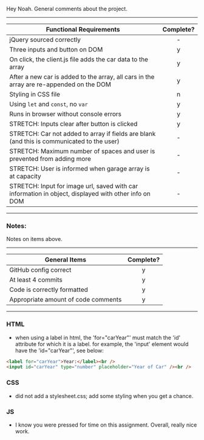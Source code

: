 Hey Noah. General comments about the project.

---

| Functional Requirements                                                                              | Complete? |
| ---------------------------------------------------------------------------------------------------- | :-------: |
| jQuery sourced correctly                                                                             |     -     |
| Three inputs and button on DOM                                                                       |     y     |
| On click, the client.js file adds the car data to the array                                          |     y     |
| After a new car is added to the array, all cars in the array are re-appended on the DOM              |     y     |
| Styling in CSS file                                                                                  |     n     |
| Using `let` and `const`, no `var`                                                                    |     y     |
| Runs in browser without console errors                                                               |     y     |
| STRETCH: Inputs clear after button is clicked                                                        |     y     |
| STRETCH: Car not added to array if fields are blank (and this is communicated to the user)           |     -     |
| STRETCH: Maximum number of spaces and user is prevented from adding more                             |     -     |
| STRETCH: User is informed when garage array is at capacity                                           |     -     |
| STRETCH: Input for image url, saved with car information in object, displayed with other info on DOM |     -     |

---

### Notes:

Notes on items above.

---

| General Items                       | Complete? |
| ----------------------------------- | :-------: |
| GitHub config correct               |     y     |
| At least 4 commits                  |     y     |
| Code is correctly formatted         |     y     |
| Appropriate amount of code comments |     y     |

---

### HTML

- when using a label in html, the 'for="carYear"' must match the 'id' attribute for which it is a label. for example, the 'input' element would have the 'id="carYear"', see below:

```html
<label for="carYear">Year:</label><br />
<input id="carYear" type="number" placeholder="Year of Car" /><br />
```

### CSS

- did not add a stylesheet.css; add some styling when you get a chance.

### JS

- I know you were pressed for time on this assignment. Overall, really nice work.
